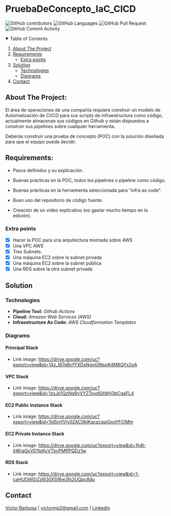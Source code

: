 # PruebaDeConcepto_IaC_CICD

![GitHub contributors](https://img.shields.io/github/contributors/vmbarbosa/PruebaDeConcepto_IaC_CICD?style=flat-square)
![GitHub Languages](https://img.shields.io/github/languages/count/vmbarbosa/PruebaDeConcepto_IaC_CICD?style=flat-square)
![GitHub Pull Request](https://img.shields.io/github/issues-pr/vmbarbosa/PruebaDeConcepto_IaC_CICD?style=flat-square)
![GitHub Commit Activity](https://img.shields.io/github/commit-activity/w/vmbarbosa/PruebaDeConcepto_IaC_CICD?style=flat-square)

<!-- TABLE OF CONTENTS -->
<details open="open">
  <summary>Table of Contents</summary>
  <ol>
    <li>
      <a href="#about-the-project">About The Project</a>
    </li>
    <li>
      <a href="#requirements">Requirements</a>
      <ul>
        <li><a href="#extra-points">Extra points</a></li>
      </ul>
    </li>
    <li><a href="#solution">Solution</a>
      <ul>
        <li><a href="#technologies">Technologies</a></li>
        <li><a href="#diagrams">Diagrams</a></li>
      </ul>
    </li>
    <li><a href="#contact">Contact</a></li>
  </ol>
</details>

## About The Project:

El área de operaciones de una compañía requiere construir un modelo de Automatización de CI/CD para sus scripts de infraestructura como código, actualmente almacenan sus códigos en Github y están dispuestos a construir sus pipelines sobre cualquier herramienta.

Deberás construir una prueba de concepto (POC) con la solución diseñada para que el equipo pueda decidir.

## Requirements:

* Pasos definidos y su explicación.

* Buenas prácticas en la POC, todos los pipelines o pipeline como código.

* Buenas prácticas en la herramienta seleccionada para "infra as code".

* Buen uso del repositorio de código fuente.

* Creación de un video explicativo (no gastar mucho tiempo en la edición).


### Extra points
  * [x] Hacer la POC para una arquitectura montada sobre AWS
  * [x] Una VPC AWS
  * [x] Tres Subnets.
  * [x] Una máquina EC2 sobre la subnet privada
  * [x] Una máquina EC2 sobre la subnet pública 
  * [x] Una RDS sobre la otra subnet privada

## Solution

### Technologies

* **Pipeline Tool:** *Github Actions*
* **Cloud:** *Amazon Web Services (AWS)*
* **Infraestructure As Code:** *AWS Cloudformation Templates*

### Diagrams

#### Principal Stack
* Link image: https://drive.google.com/uc?export=view&id=14z_I67eBcfYXDxNgoGiNspKdM8QYx2oA

#### VPC Stack
* Link image: https://drive.google.com/uc?export=view&id=1zsJp1QzNq9vVYZTpydSifdHj3bCgaFL4

#### EC2 Public Instance Stack
* Link image: https://drive.google.com/uc?export=view&id=1Id5m1Vly0ZAC0kIKaczcqpiGxoYFClMm

#### EC2 Private Instance Stack
* Link image: https://drive.google.com/uc?export=view&id=1h4I-iHKjgQvVD1lpKvVTkyPMffPQDz1w

#### RDS Stack
* Link image: https://drive.google.com/uc?export=view&id=1-caHUDlAIDZz6l30XSf8w3fs2UQpc8du

## Contact

[Victor Barbosa](https://github.com/vmbarbosa) | victormp2@gmail.com | [Linkedin](https://www.linkedin.com/in/victormbarbosa/)
